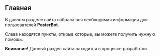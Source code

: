 ## Главная
В данном разделе сайта собрана вся необходимая информация для пользователей **PosterBot**.

Слева находятся пункты, открыв которые, вы можете получить нужную помощь.

<div class="notification is-warning">
    <b>Внимание!</b> Данный раздел сайта находится в процессе разработки.
</div>